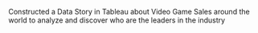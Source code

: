 Constructed a Data Story in Tableau about Video Game Sales around the world to analyze and discover who are the leaders in the industry
